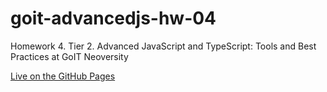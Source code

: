 # goit-advancedjs-hw-04
Homework 4. Tier 2. Advanced JavaScript and TypeScript: Tools and Best Practices at GoIT Neoversity

[Live on the GitHub Pages](https://stdev33.github.io/goit-advancedjs-hw-04/)
